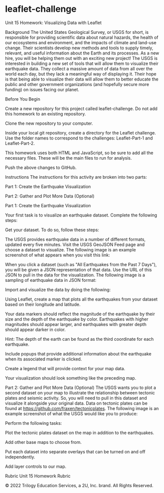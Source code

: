 # leaflet-challenge

Unit 15 Homework: Visualizing Data with Leaflet

Background
The United States Geological Survey, or USGS for short, is responsible for providing scientific data about natural hazards, the health of our ecosystems and environment, and the impacts of climate and land-use change. Their scientists develop new methods and tools to supply timely, relevant, and useful information about the Earth and its processes. As a new hire, you will be helping them out with an exciting new project!
The USGS is interested in building a new set of tools that will allow them to visualize their earthquake data. They collect a massive amount of data from all over the world each day, but they lack a meaningful way of displaying it. Their hope is that being able to visualize their data will allow them to better educate the public and other government organizations (and hopefully secure more funding) on issues facing our planet.

Before You Begin


Create a new repository for this project called leaflet-challenge. Do not add this homework to an existing repository.


Clone the new repository to your computer.


Inside your local git repository, create a directory for the Leaflet challenge. Use the folder names to correspond to the challenges: Leaflet-Part-1 and Leaflet-Part-2.


This homework uses both HTML and JavaScript, so be sure to add all the necessary files. These will be the main files to run for analysis.


Push the above changes to GitHub.



Instructions
The instructions for this activity are broken into two parts:


Part 1: Create the Earthquake Visualization


Part 2: Gather and Plot More Data (Optional)



Part 1: Create the Earthquake Visualization

Your first task is to visualize an earthquake dataset. Complete the following steps:


Get your dataset. To do so, follow these steps:

The USGS provides earthquake data in a number of different formats, updated every five minutes. Visit the USGS GeoJSON Feed page and choose a dataset to visualize. The following image is an example screenshot of what appears when you visit this link:



When you click a dataset (such as "All Earthquakes from the Past 7 Days"), you will be given a JSON representation of that data. Use the URL of this JSON to pull in the data for the visualization. The following image is a sampling of earthquake data in JSON format:




Import and visualize the data by doing the following:


Using Leaflet, create a map that plots all the earthquakes from your dataset based on their longitude and latitude.


Your data markers should reflect the magnitude of the earthquake by their size and the depth of the earthquake by color. Earthquakes with higher magnitudes should appear larger, and earthquakes with greater depth should appear darker in color.


Hint: The depth of the earth can be found as the third coordinate for each earthquake.




Include popups that provide additional information about the earthquake when its associated marker is clicked.


Create a legend that will provide context for your map data.


Your visualization should look something like the preceding map.






Part 2: Gather and Plot More Data (Optional)
The USGS wants you to plot a second dataset on your map to illustrate the relationship between tectonic plates and seismic activity. So, you will need to pull in this dataset and visualize it alongside your original data. Data on tectonic plates can be found at https://github.com/fraxen/tectonicplates.
The following image is an example screenshot of what the USGS would like you to produce:

Perform the following tasks:


Plot the tectonic plates dataset on the map in addition to the earthquakes.


Add other base maps to choose from.


Put each dataset into separate overlays that can be turned on and off independently.


Add layer controls to our map.



Rubric
Unit 15 Homework Rubric

© 2022 Trilogy Education Services, a 2U, Inc. brand. All Rights Reserved.
